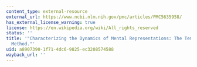```yaml
---
content_type: external-resource
external_url: https://www.ncbi.nlm.nih.gov/pmc/articles/PMC5635958/
has_external_license_warning: true
license: https://en.wikipedia.org/wiki/All_rights_reserved
status: ''
title: '"Characterizing the Dynamics of Mental Representations: The Temporal Generalization
  Method."'
uid: a8907390-1f71-4dc6-9825-ec3208574588
wayback_url: ''
---
```

